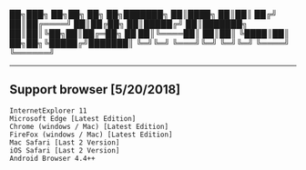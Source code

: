██╗███╗   ██╗██╗  ██╗        ██╗███████╗
██║████╗  ██║██║ ██╔╝        ██║██╔════╝
██║██╔██╗ ██║█████╔╝         ██║███████╗
██║██║╚██╗██║██╔═██╗    ██   ██║╚════██║
██║██║ ╚████║██║  ██╗██╗╚█████╔╝███████║
╚═╝╚═╝  ╚═══╝╚═╝  ╚═╝╚═╝ ╚════╝ ╚══════╝

---

## Support browser [5/20/2018]

```
InternetExplorer 11
Microsoft Edge [Latest Edition]
Chrome (windows / Mac) [Latest Edition]
FireFox (windows / Mac) [Latest Edition]
Mac Safari [Last 2 Version]
iOS Safari [Last 2 Version]
Android Browser 4.4++
```
